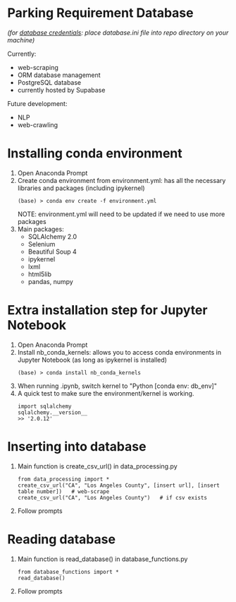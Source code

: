 # Parking Requirement Database
*(for [database credentials](https://drive.google.com/file/d/1Lm7Akt0x7dssgo-t79D83HJ5eb1Kokuu/view?usp=sharing): place database.ini file into repo directory on your machine)*

Currently:
 + web-scraping
 + ORM database management
 + PostgreSQL database
 + currently hosted by Supabase

Future development:
 + NLP
 + web-crawling

# Installing conda environment
1. Open Anaconda Prompt
2. Create conda environment from environment.yml: has all the necessary libraries and packages
   (including ipykernel)
   ```
   (base) > conda env create -f environment.yml
   ```
   NOTE: environment.yml will need to be updated if we need to use more packages
3. Main packages:
    - SQLAlchemy 2.0
    - Selenium
    - Beautiful Soup 4
    - ipykernel
    - lxml
    - html5lib
    - pandas, numpy
   

# Extra installation step for Jupyter Notebook
1. Open Anaconda Prompt
2. Install nb_conda_kernels: allows you to access conda environments in Jupyter Notebook
   (as long as ipykernel is installed)
    ```
   (base) > conda install nb_conda_kernels
   ```
3. When running .ipynb, switch kernel to "Python [conda env: db_env]"
4. A quick test to make sure the environment/kernel is working.
    ``` 
    import sqlalchemy
    sqlalchemy.__version__
   >> '2.0.12'
   ```


# Inserting into database
1. Main function is create_csv_url() in data_processing.py
   ```
   from data_processing import *
   create_csv_url("CA", "Los Angeles County", [insert url], [insert table number])   # web-scrape
   create_csv_url("CA", "Los Angeles County")   # if csv exists
   ```
2. Follow prompts

# Reading database
1. Main function is read_database() in database_functions.py
   ```
   from database_functions import *
   read_database()
   ```
2. Follow prompts

